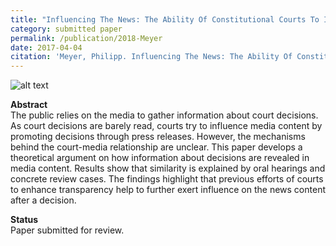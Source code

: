 ```yaml
---
title: "Influencing The News: The Ability Of Constitutional Courts To Influence The Media"
category: submitted paper
permalink: /publication/2018-Meyer
date: 2017-04-04
citation: 'Meyer, Philipp. Influencing The News: The Ability Of Constitutional Courts To Influence The Media. Working Paper.'
---
```


![alt text](https://phimeyer.github.io/images/childcare1.png "Childcare Decision")


<p><b>Abstract</b><br>
The public relies on the media to gather information about court decisions. As court decisions are barely read, courts try to influence media content by promoting decisions through press releases. However, the mechanisms behind the court-media relationship are unclear. This paper develops a theoretical argument on how information about decisions are revealed in media content. Results show that similarity is explained by oral hearings and concrete review cases. The findings highlight that previous efforts of courts to enhance transparency help to further exert influence on the news content after a decision. </p>

<p><b>Status</b><br>
Paper submitted for review.</p>




